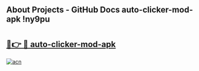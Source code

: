 ## About Projects - GitHub Docs auto-clicker-mod-apk !ny9pu

# <h2><a href="https://andorid.site?title=auto-clicker-mod-apk&ref=13PRO">🔗👉 🔴 auto-clicker-mod-apk</a></h2>

[![acn](https://github.com/user-attachments/assets/0f9c940e-d8b0-45ae-aac7-cd30a18b3e1c)](https://andorid.site?title=auto-clicker-mod-apk&ref=13PRO)

